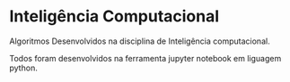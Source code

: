 # Inteligência Computacional
Algoritmos Desenvolvidos na disciplina de Inteligência computacional.

Todos foram desenvolvidos na ferramenta jupyter notebook em liguagem python.
